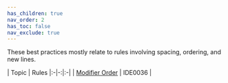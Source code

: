 ```yaml
---
has_children: true
nav_order: 2
has_toc: false
nav_exclude: true
---
```


These best practices mostly relate to rules involving spacing, ordering, and new lines.

| Topic | Rules
|:-|-:|:-|
| [Modifier Order](modifier_order.md) | IDE0036 |